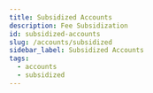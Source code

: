 ```yaml
---
title: Subsidized Accounts
description: Fee Subsidization
id: subsidized-accounts
slug: /accounts/subsidized
sidebar_label: Subsidized Accounts
tags:
  - accounts
  - subsidized
---
```

